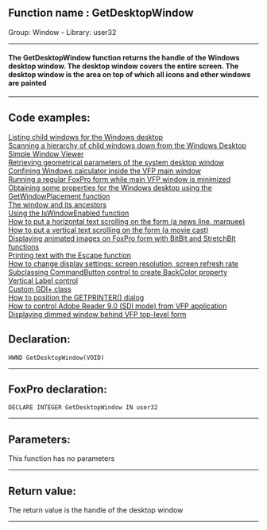 
## Function name : GetDesktopWindow
Group: Window - Library: user32    
***  


#### The GetDesktopWindow function returns the handle of the Windows desktop window. The desktop window covers the entire screen. The desktop window is the area on top of which all icons and other windows are painted
***  


## Code examples:
[Listing child windows for the Windows desktop](../../samples/sample_027.md)  
[Scanning a hierarchy of child windows down from the Windows Desktop](../../samples/sample_045.md)  
[Simple Window Viewer](../../samples/sample_057.md)  
[Retrieving geometrical parameters of the system desktop window](../../samples/sample_092.md)  
[Confining Windows calculator inside the VFP main window](../../samples/sample_245.md)  
[Running a regular FoxPro form while main VFP window is minimized](../../samples/sample_246.md)  
[Obtaining some properties for the Windows desktop using the GetWindowPlacement function](../../samples/sample_263.md)  
[The window and its ancestors](../../samples/sample_266.md)  
[Using the IsWindowEnabled function](../../samples/sample_306.md)  
[How to put a horizontal text scrolling on the form (a news line, marquee)](../../samples/sample_352.md)  
[How to put a vertical text scrolling on the form (a movie cast)](../../samples/sample_354.md)  
[Displaying animated images on FoxPro form with BitBlt and StretchBlt functions](../../samples/sample_355.md)  
[Printing text with the Escape function](../../samples/sample_357.md)  
[How to change display settings: screen resolution, screen refresh rate](../../samples/sample_374.md)  
[Subclassing CommandButton control to create BackColor property](../../samples/sample_392.md)  
[Vertical Label control](../../samples/sample_398.md)  
[Custom GDI+ class](../../samples/sample_450.md)  
[How to position the GETPRINTER() dialog](../../samples/sample_482.md)  
[How to control Adobe Reader 9.0 (SDI mode) from VFP application](../../samples/sample_550.md)  
[Displaying dimmed window behind VFP top-level form](../../samples/sample_578.md)  

## Declaration:
```foxpro  
HWND GetDesktopWindow(VOID)  
```  
***  


## FoxPro declaration:
```foxpro  
DECLARE INTEGER GetDesktopWindow IN user32  
```  
***  


## Parameters:
This function has no parameters  
***  


## Return value:
The return value is the handle of the desktop window  
***  

